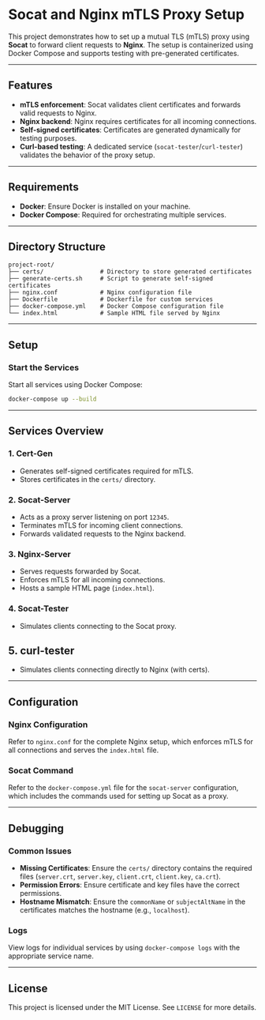 # Socat and Nginx mTLS Proxy Setup

This project demonstrates how to set up a mutual TLS (mTLS) proxy using **Socat** to forward client requests to **Nginx**. The setup is containerized using Docker Compose and supports testing with pre-generated certificates.

---

## Features
- **mTLS enforcement**: Socat validates client certificates and forwards valid requests to Nginx.
- **Nginx backend**: Nginx requires certificates for all incoming connections.
- **Self-signed certificates**: Certificates are generated dynamically for testing purposes.
- **Curl-based testing**: A dedicated service (`socat-tester`/`curl-tester`) validates the behavior of the proxy setup.

---

## Requirements
- **Docker**: Ensure Docker is installed on your machine.
- **Docker Compose**: Required for orchestrating multiple services.

---

## Directory Structure
```
project-root/
├── certs/                # Directory to store generated certificates
├── generate-certs.sh     # Script to generate self-signed certificates
├── nginx.conf            # Nginx configuration file
├── Dockerfile            # Dockerfile for custom services
├── docker-compose.yml    # Docker Compose configuration file
└── index.html            # Sample HTML file served by Nginx
```

---

## Setup

### Start the Services
Start all services using Docker Compose:
```bash
docker-compose up --build
```

---

## Services Overview

### 1. **Cert-Gen**
- Generates self-signed certificates required for mTLS.
- Stores certificates in the `certs/` directory.

### 2. **Socat-Server**
- Acts as a proxy server listening on port `12345`.
- Terminates mTLS for incoming client connections.
- Forwards validated requests to the Nginx backend.

### 3. **Nginx-Server**
- Serves requests forwarded by Socat.
- Enforces mTLS for all incoming connections.
- Hosts a sample HTML page (`index.html`).

### 4. **Socat-Tester**
- Simulates clients connecting to the Socat proxy.

## 5.  **curl-tester**
- Simulates clients connecting directly to Nginx (with certs).

---

## Configuration

### Nginx Configuration
Refer to `nginx.conf` for the complete Nginx setup, which enforces mTLS for all connections and serves the `index.html` file.

### Socat Command
Refer to the `docker-compose.yml` file for the `socat-server` configuration, which includes the commands used for setting up Socat as a proxy.

---

## Debugging

### Common Issues
- **Missing Certificates**: Ensure the `certs/` directory contains the required files (`server.crt`, `server.key`, `client.crt`, `client.key`, `ca.crt`).
- **Permission Errors**: Ensure certificate and key files have the correct permissions.
- **Hostname Mismatch**: Ensure the `commonName` or `subjectAltName` in the certificates matches the hostname (e.g., `localhost`).

### Logs
View logs for individual services by using `docker-compose logs` with the appropriate service name.

---

## License
This project is licensed under the MIT License. See `LICENSE` for more details.
